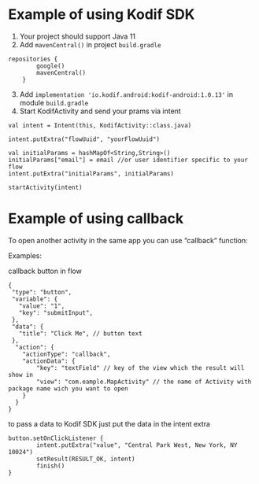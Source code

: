# Example of using Kodif SDK

1. Your project should support Java 11
2. Add `mavenCentral()` in project `build.gradle`
```
repositories {
        google()
        mavenCentral()
    }
```
3. Add `implementation 'io.kodif.android:kodif-android:1.0.13'` in module `build.gradle`
4. Start KodifActivity and send your prams via intent

```
val intent = Intent(this, KodifActivity::class.java)

intent.putExtra("flowUuid", "yourFlowUuid")

val initialParams = hashMapOf<String,String>()
initialParams["email"] = email //or user identifier specific to your flow
intent.putExtra("initialParams", initialParams)

startActivity(intent)
```

# Example of using callback

To open another activity in the same app you can use “callback“ function:

Examples:

callback button in flow

```
{
 "type": "button",
 "variable": {
   "value": "1",
   "key": "submitInput", 
 },
 "data": {
   "title": "Click Me", // button text
 },
  "action": {
    "actionType": "callback",
    "actionData": {
        "key": "textField" // key of the view which the result will show in
        "view": "com.eample.MapActivity" // the name of Activity with package name wich you want to open
    }
  }
}
```
to pass a data to Kodif SDK just put the data in the intent extra

```
button.setOnClickListener {
        intent.putExtra("value", "Central Park West, New York, NY 10024")
        setResult(RESULT_OK, intent)
        finish()
}

```
